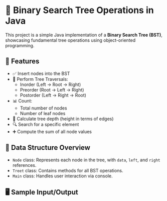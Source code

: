 # 🌳 Binary Search Tree Operations in Java

This project is a simple Java implementation of a **Binary Search Tree (BST)**, showcasing fundamental tree operations using object-oriented programming.

## 🚀 Features

- ✅ Insert nodes into the BST
- 🔄 Perform Tree Traversals:
  - Inorder (Left → Root → Right)
  - Preorder (Root → Left → Right)
  - Postorder (Left → Right → Root)
- 📊 Count:
  - Total number of nodes
  - Number of leaf nodes
- 📏 Calculate tree depth (height in terms of edges)
- 🔍 Search for a specific element
- ➕ Compute the sum of all node values

## 🧩 Data Structure Overview

- `Node` class: Represents each node in the tree, with `data`, `left`, and `right` references.
- `Treet` class: Contains methods for all BST operations.
- `Main` class: Handles user interaction via console.

## 🖥️ Sample Input/Output

